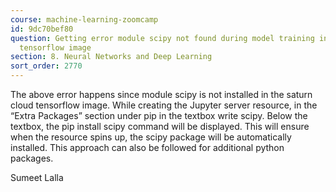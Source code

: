 ```yaml
---
course: machine-learning-zoomcamp
id: 9dc70bef80
question: Getting error module scipy not found during model training in Saturn Cloud
  tensorflow image
section: 8. Neural Networks and Deep Learning
sort_order: 2770
---
```


The above error happens since module scipy is not installed in the saturn cloud tensorflow image. While creating the Jupyter server resource, in the “Extra Packages” section under pip in the textbox write scipy. Below the textbox, the pip install scipy command will be displayed. This will ensure when the resource spins up, the scipy package will be automatically installed. This approach can also be followed for additional python packages.

Sumeet Lalla

